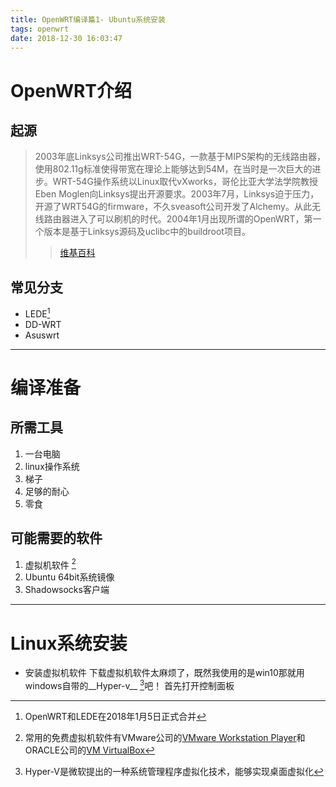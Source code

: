 ```yaml
---
title: OpenWRT编译篇1- Ubuntu系统安装
tags: openwrt
date: 2018-12-30 16:03:47
---
```



# OpenWRT介绍
## 起源

> 2003年底Linksys公司推出WRT-54G，一款基于MIPS架构的无线路由器，使用802.11g标准使得带宽在理论上能够达到54M，在当时是一次巨大的进步。WRT-54G操作系统以Linux取代vXworks，哥伦比亚大学法学院教授Eben Moglen向Linksys提出开源要求。2003年7月，Linksys迫于压力，开源了WRT54G的firmware，不久sveasoft公司开发了Alchemy。从此无线路由器进入了可以刷机的时代。2004年1月出现所谓的OpenWRT，第一个版本是基于Linksys源码及uclibc中的buildroot项目。
>> [维基百科](https://zh.wikipedia.org/wiki/OpenWrt)

## 常见分支

* LEDE[^1]
* DD-WRT
* Asuswrt

---

# 编译准备
## 所需工具
1. 一台电脑
2. linux操作系统
3. 梯子
4. 足够的耐心
5. 零食

## 可能需要的软件
1. 虚拟机软件 [^2]
2. Ubuntu 64bit系统镜像
3. Shadowsocks客户端

---

# Linux系统安装
-  安装虚拟机软件
下载虚拟机软件太麻烦了，既然我使用的是win10那就用windows自带的__Hyper-v__ [^3]吧！
首先打开控制面板










[^1]: OpenWRT和LEDE在2018年1月5日正式合并
[^2]: 常用的免费虚拟机软件有VMware公司的[VMware Workstation Player](https://my.vmware.com/zh/web/vmware/free#desktop_end_user_computing/vmware_workstation_player/15_0)和ORACLE公司的[VM VirtualBox](https://www.virtualbox.org/wiki/Downloads)
[^3]: Hyper-V是微软提出的一种系统管理程序虚拟化技术，能够实现桌面虚拟化
